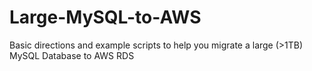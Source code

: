 # Large-MySQL-to-AWS
Basic directions and example scripts to help you migrate a large (>1TB) MySQL Database to AWS RDS
